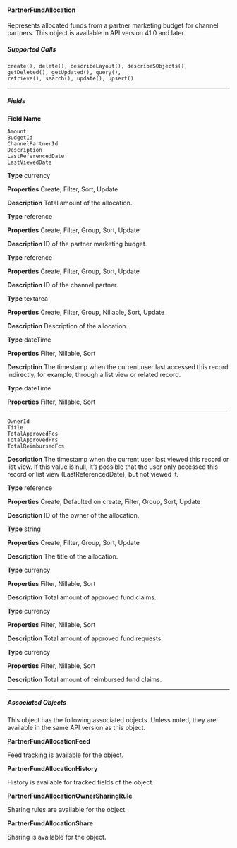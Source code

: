 #### PartnerFundAllocation

Represents allocated funds from a partner marketing budget for channel partners. This object is available in API version 41.0 and later.

##### Supported Calls
```
create(), delete(), describeLayout(), describeSObjects(), getDeleted(), getUpdated(), query(),
retrieve(), search(), update(), upsert()

```

-----

##### Fields

**Field Name**
```
Amount
BudgetId
ChannelPartnerId
Description
LastReferencedDate
LastViewedDate

```

**Type**
currency

**Properties**
Create, Filter, Sort, Update

**Description**
Total amount of the allocation.

**Type**
reference

**Properties**
Create, Filter, Group, Sort, Update

**Description**
ID of the partner marketing budget.

**Type**
reference

**Properties**
Create, Filter, Group, Sort, Update

**Description**
ID of the channel partner.

**Type**
textarea

**Properties**
Create, Filter, Group, Nillable, Sort, Update

**Description**
Description of the allocation.

**Type**
dateTime

**Properties**
Filter, Nillable, Sort

**Description**
The timestamp when the current user last accessed this record indirectly, for
example, through a list view or related record.

**Type**
dateTime

**Properties**
Filter, Nillable, Sort


-----

```
OwnerId
Title
TotalApprovedFcs
TotalApprovedFrs
TotalReimbursedFcs

```

**Description**
The timestamp when the current user last viewed this record or list view. If this
value is null, it’s possible that the user only accessed this record or list view
(LastReferencedDate), but not viewed it.

**Type**
reference

**Properties**
Create, Defaulted on create, Filter, Group, Sort, Update

**Description**
ID of the owner of the allocation.

**Type**
string

**Properties**
Create, Filter, Group, Sort, Update

**Description**
The title of the allocation.

**Type**
currency

**Properties**
Filter, Nillable, Sort

**Description**
Total amount of approved fund claims.

**Type**
currency

**Properties**
Filter, Nillable, Sort

**Description**
Total amount of approved fund requests.

**Type**
currency

**Properties**
Filter, Nillable, Sort

**Description**
Total amount of reimbursed fund claims.


-----

##### Associated Objects

This object has the following associated objects. Unless noted, they are available in the same API version as this object.

**PartnerFundAllocationFeed**

Feed tracking is available for the object.

**PartnerFundAllocationHistory**

History is available for tracked fields of the object.

**PartnerFundAllocationOwnerSharingRule**

Sharing rules are available for the object.

**PartnerFundAllocationShare**

Sharing is available for the object.

